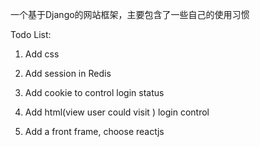 一个基于Django的网站框架，主要包含了一些自己的使用习惯


Todo List:
1. Add css

2. Add session in Redis

3. Add cookie to control login status

4. Add html(view user could visit ) login control

5. Add a front frame, choose reactjs